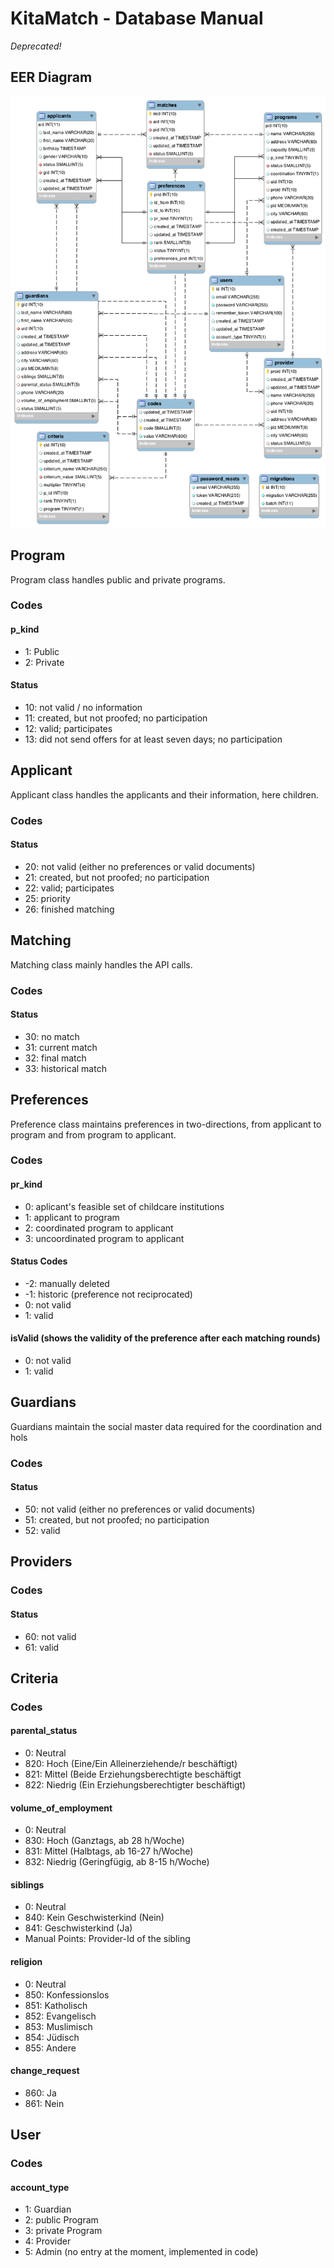# KitaMatch - Database Manual

*Deprecated!*

## EER Diagram
![alt text](db_eer_diagram.png "EER Diagram")

## Program
Program class handles public and private programs.
### Codes
#### p_kind
* 1: Public
* 2: Private
#### Status
* 10: not valid / no information
* 11: created, but not proofed; no participation
* 12: valid; participates
* 13: did not send offers for at least seven days; no participation

## Applicant
Applicant class handles the applicants and their information, here children.
### Codes
#### Status
* 20: not valid (either no preferences or valid documents)
* 21: created, but not proofed; no participation
* 22: valid; participates
* 25: priority
* 26: finished matching

## Matching
Matching class mainly handles the API calls.
### Codes
#### Status
* 30: no match
* 31: current match
* 32: final match
* 33: historical match

## Preferences
Preference class maintains preferences in two-directions, from applicant to program and from program to applicant.
### Codes
#### pr_kind
* 0: aplicant's feasible set of childcare institutions
* 1: applicant to program
* 2: coordinated program to applicant
* 3: uncoordinated program to applicant
#### Status Codes
* -2: manually deleted
* -1: historic (preference not reciprocated)
* 0: not valid
* 1: valid
#### isValid (shows the validity of the preference after each matching rounds)
* 0: not valid
* 1: valid

## Guardians
Guardians maintain the social master data required for the coordination and hols
### Codes
#### Status
* 50: not valid (either no preferences or valid documents)
* 51: created, but not proofed; no participation
* 52: valid

## Providers
### Codes
#### Status
* 60: not valid
* 61: valid

## Criteria
### Codes
#### parental_status
* 0:  Neutral
* 820: Hoch (Eine/Ein Alleinerziehende/r beschäftigt)
* 821: Mittel (Beide Erziehungsberechtigte beschäftigt
* 822: Niedrig (Ein Erziehungsberechtigter beschäftigt)

#### volume_of_employment
* 0:  Neutral
* 830: Hoch (Ganztags, ab 28 h/Woche)
* 831: Mittel (Halbtags, ab 16-27 h/Woche)
* 832: Niedrig (Geringfügig, ab 8-15 h/Woche)

#### siblings
* 0:  Neutral
* 840: Kein Geschwisterkind (Nein)
* 841: Geschwisterkind (Ja)
* Manual Points: Provider-Id of the sibling

#### religion
* 0:  Neutral
* 850: Konfessionslos
* 851: Katholisch
* 852: Evangelisch
* 853: Muslimisch
* 854: Jüdisch
* 855: Andere

#### change_request
* 860: Ja
* 861: Nein

## User
### Codes
#### account_type
* 1: Guardian
* 2: public Program
* 3: private Program
* 4: Provider
* 5: Admin (no entry at the moment, implemented in code)
